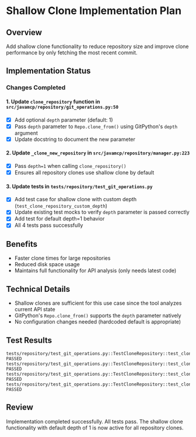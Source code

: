 # Shallow Clone Implementation Plan

## Overview
Add shallow clone functionality to reduce repository size and improve clone performance by only fetching the most recent commit.

## Implementation Status

### Changes Completed

#### 1. Update `clone_repository` function in `src/javamcp/repository/git_operations.py:50`
- [x] Add optional `depth` parameter (default: 1)
- [x] Pass `depth` parameter to `Repo.clone_from()` using GitPython's `depth` argument
- [x] Update docstring to document the new parameter

#### 2. Update `_clone_new_repository` in `src/javamcp/repository/manager.py:223`
- [x] Pass `depth=1` when calling `clone_repository()`
- [x] Ensures all repository clones use shallow clone by default

#### 3. Update tests in `tests/repository/test_git_operations.py`
- [x] Add test case for shallow clone with custom depth (`test_clone_repository_custom_depth`)
- [x] Update existing test mocks to verify `depth` parameter is passed correctly
- [x] Add test for default depth=1 behavior
- [x] All 4 tests pass successfully

## Benefits
- Faster clone times for large repositories
- Reduced disk space usage
- Maintains full functionality for API analysis (only needs latest code)

## Technical Details
- Shallow clones are sufficient for this use case since the tool analyzes current API state
- GitPython's `Repo.clone_from()` supports the `depth` parameter natively
- No configuration changes needed (hardcoded default is appropriate)

## Test Results
```
tests/repository/test_git_operations.py::TestCloneRepository::test_clone_repository_success PASSED
tests/repository/test_git_operations.py::TestCloneRepository::test_clone_repository_custom_branch PASSED
tests/repository/test_git_operations.py::TestCloneRepository::test_clone_repository_custom_depth PASSED
tests/repository/test_git_operations.py::TestCloneRepository::test_clone_repository_fails PASSED
```

## Review

Implementation completed successfully. All tests pass. The shallow clone functionality with default depth of 1 is now active for all repository clones.

